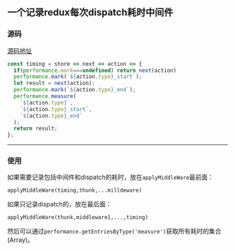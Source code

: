 ## 一个记录redux每次dispatch耗时中间件

### 源码

[源码地址](https://gist.github.com/clarkbw/966732806e7a38f5b49fd770c62a6099)
```js
const timing = store => next => action => {
  if(performance.mark===undefined) return next(action)
  performance.mark(`${action.type}_start`);
  let result = next(action);
  performance.mark(`${action.type}_end`);
  performance.measure(
    `${action.type}`,
    `${action.type}_start`,
    `${action.type}_end`
  );
  return result;
};
```
------
### 使用

如果需要记录包括中间件和dispatch的耗时，放在`applyMiddleWare`最前面：

`applyMiddleWare(timing,thunk,...milldeware)`

如果只记录dispatch的，放在最后面：

`applyMiddleWare(thunk,middleware1,...,timing)`

然后可以通过`performance.getEntriesByType('measure')`获取所有耗时的集合(Array)。

